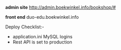 **admin site**
http://admin.boekwinkel.info/bookshop/#

**front end** 
duo-edu.boekwinkel.info


Deploy Checklist:-
- application.ini MySQL logins
- Rest API is set to production